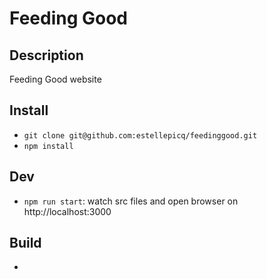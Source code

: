 # Feeding Good

## Description

Feeding Good website

## Install

* `git clone git@github.com:estellepicq/feedinggood.git`
* `npm install`

## Dev

* `npm run start`: watch src files and open browser on http://localhost:3000

## Build

* 